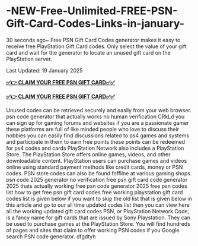 # -NEW-Free-Unlimited-FREE-PSN-Gift-Card-Codes-Links-in-january-
30 seconds ago~ Free PSN Gift Card Codes generator makes it easy to receive free PlayStation Gift Card codes. Only select the value of your gift card and wait for the generator to locate an unused gift card on the PlayStation server.

Last Updated: 19 January 2025

**[✅👉 CLAIM YOUR FREE PSN GIFT CARD✅✅](https://bestoffers1.xyz/psn/)**


**[✅👉 CLAIM YOUR FREE PSN GIFT CARD✅✅](https://bestoffers1.xyz/psn/)**

 

Unused codes can be retrieved securely and easily from your web browser. psn code generator that actually works no human verification CRkLd you can sign up for gaming forums and websites if you are a passionate gamer these platforms are full of like minded people who love to discuss their hobbies you can easily find discussions related to ps4 games and systems and participate in them to earn free points these points can be redeemed for ps4 codes and cards PlayStation Network also includes a PlayStation Store. The PlayStation Store offers online games, videos, and other downloadable content. PlayStation users can purchase games and videos online using standard payment methods like credit cards, money or PSN codes. PSN store codes can also be found foffline at various gaming shops. psn code 2025 generator no verification free psn gift card code generator 2025 thats actually working free psn code generator 2025 free psn codes list how to get free psn gift card codes free working playstation gift card codes list is given below if you want to skip the old list that is given below in this article and go to our all time updated codes list then you can view here all the working updated gift card codes PSN, or PlayStation Network Code, is a fancy name for gift cards that are issued by Sony Playstation. They can be used to purchase games at the PlayStation Store. You will find hundreds of pages and sites that claim to offer working PSN codes if you Google search PSN code generator. dfgdtyh
